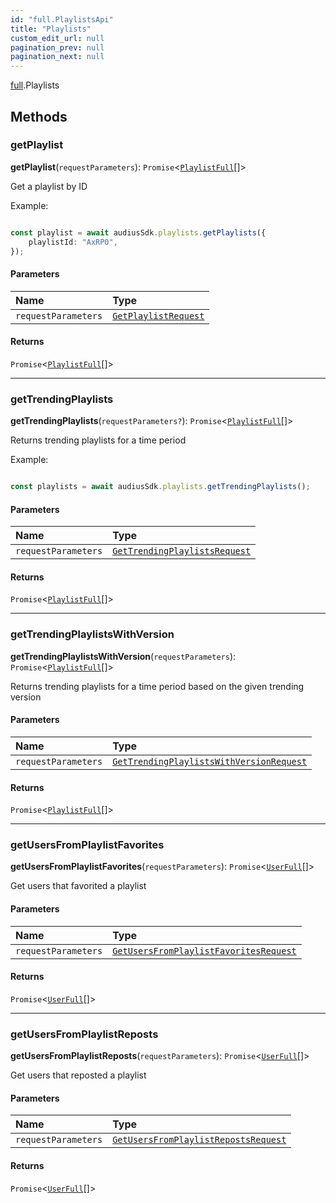 ```yaml
---
id: "full.PlaylistsApi"
title: "Playlists"
custom_edit_url: null
pagination_prev: null
pagination_next: null
---
```


[full](../namespaces/full.md).Playlists

## Methods

### getPlaylist

**getPlaylist**(`requestParameters`): `Promise`<[`PlaylistFull`](../interfaces/full.PlaylistFull.md)[]\>

Get a playlist by ID

Example:

```typescript

const playlist = await audiusSdk.playlists.getPlaylists({
    playlistId: "AxRP0",
});

```

#### Parameters

| Name | Type |
| :------ | :------ |
| `requestParameters` | [`GetPlaylistRequest`](../interfaces/full.GetPlaylistRequest.md) |

#### Returns

`Promise`<[`PlaylistFull`](../interfaces/full.PlaylistFull.md)[]\>

___

### getTrendingPlaylists

**getTrendingPlaylists**(`requestParameters?`): `Promise`<[`PlaylistFull`](../interfaces/full.PlaylistFull.md)[]\>

Returns trending playlists for a time period

Example:

```typescript

const playlists = await audiusSdk.playlists.getTrendingPlaylists();

```

#### Parameters

| Name | Type |
| :------ | :------ |
| `requestParameters` | [`GetTrendingPlaylistsRequest`](../interfaces/full.GetTrendingPlaylistsRequest.md) |

#### Returns

`Promise`<[`PlaylistFull`](../interfaces/full.PlaylistFull.md)[]\>

___

### getTrendingPlaylistsWithVersion

**getTrendingPlaylistsWithVersion**(`requestParameters`): `Promise`<[`PlaylistFull`](../interfaces/full.PlaylistFull.md)[]\>

Returns trending playlists for a time period based on the given trending version

#### Parameters

| Name | Type |
| :------ | :------ |
| `requestParameters` | [`GetTrendingPlaylistsWithVersionRequest`](../interfaces/full.GetTrendingPlaylistsWithVersionRequest.md) |

#### Returns

`Promise`<[`PlaylistFull`](../interfaces/full.PlaylistFull.md)[]\>

___

### getUsersFromPlaylistFavorites

**getUsersFromPlaylistFavorites**(`requestParameters`): `Promise`<[`UserFull`](../interfaces/full.UserFull.md)[]\>

Get users that favorited a playlist

#### Parameters

| Name | Type |
| :------ | :------ |
| `requestParameters` | [`GetUsersFromPlaylistFavoritesRequest`](../interfaces/full.GetUsersFromPlaylistFavoritesRequest.md) |

#### Returns

`Promise`<[`UserFull`](../interfaces/full.UserFull.md)[]\>

___

### getUsersFromPlaylistReposts

**getUsersFromPlaylistReposts**(`requestParameters`): `Promise`<[`UserFull`](../interfaces/full.UserFull.md)[]\>

Get users that reposted a playlist

#### Parameters

| Name | Type |
| :------ | :------ |
| `requestParameters` | [`GetUsersFromPlaylistRepostsRequest`](../interfaces/full.GetUsersFromPlaylistRepostsRequest.md) |

#### Returns

`Promise`<[`UserFull`](../interfaces/full.UserFull.md)[]\>
